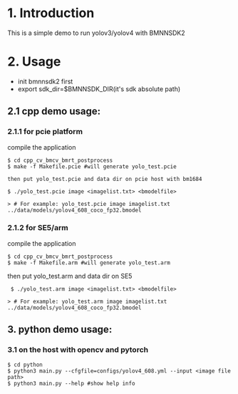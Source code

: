 # 1. Introduction

This is a simple demo to run yolov3/yolov4 with BMNNSDK2

# 2. Usage

- init bmnnsdk2 first
- export sdk_dir=$BMNNSDK_DIR(it's sdk absolute path)

## 2.1 cpp demo usage:

### 2.1.1 for pcie platform

compile the application
```shell
$ cd cpp_cv_bmcv_bmrt_postprocess
$ make -f Makefile.pcie #will generate yolo_test.pcie

then put yolo_test.pcie and data dir on pcie host with bm1684

$ ./yolo_test.pcie image <imagelist.txt> <bmodelfile> 

> # For example: yolo_test.pcie image imagelist.txt ../data/models/yolov4_608_coco_fp32.bmodel

```

### 2.1.2 for SE5/arm
compile the application

```shell 
$ cd cpp_cv_bmcv_bmrt_postprocess
$ make -f Makefile.arm #will generate yolo_test.arm
```
then put yolo_test.arm and data dir on SE5
```shell
 $ ./yolo_test.arm image <imagelist.txt> <bmodelfile> 

> # For example: yolo_test.arm image imagelist.txt ../data/models/yolov4_608_coco_fp32.bmodel

```

## 3. python demo usage:

### 3.1 on the host with opencv and pytorch

``` shell
$ cd python
$ python3 main.py --cfgfile=configs/yolov4_608.yml --input <image file path>
$ python3 main.py --help #show help info

```
